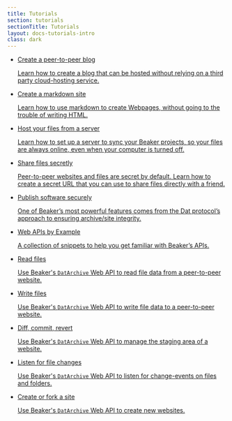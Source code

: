 ```yaml
---
title: Tutorials
section: tutorials
sectionTitle: Tutorials
layout: docs-tutorials-intro
class: dark
---
```


<div class="tutorials callout">
  <ul class="tutorials-list">
    <li class="tutorial">
      <a href="/docs/tutorials/create-a-blog.html">
        <div class="heading">
          <i class="purple fa fa-pencil"></i>
          <span>Create a peer-to-peer blog</span>
        </div>
        <p>
          Learn how to create a blog that can be hosted without relying on a third party cloud-hosting service.
        </p>
      </a>
    </li>
    <li class="tutorial">
      <a href="/docs/tutorials/create-a-markdown-site.html">
        <div class="heading">
          <i class="purple fa fa-pencil"></i>
          <span>Create a markdown site</span>
        </div>
        <p>
          Learn how to use markdown to create Webpages, without going to the trouble of writing HTML.
        </p>
      </a>
    </li>
    <li class="tutorial">
      <a href="/docs/tutorials/host-outside-of-beaker.html">
        <div class="heading">
          <i class="orange fa fa-terminal"></i>
          <span>Host your files from a server</span>
        </div>
        <p>
          Learn how to set up a server to sync your Beaker projects, so your files are always online, even when your computer is turned off.
        </p>
      </a>
    </li>
    <li class="tutorial">
      <a href="/docs/tutorials/share-files-secretly.html">
        <div class="heading">
          <i class="green fa fa-link"></i>
          <span>Share files secretly</span>
        </div>
        <p>
          Peer-to-peer websites and files are secret by default. Learn how to create a secret URL that you can use to share files directly with a friend.
        </p>
      </a>
    </li>
    <li class="tutorial">
      <a href="/docs/tutorials/publish-software-securely.html">
        <div class="heading">
          <i class="green fa fa-link"></i>
          <span>Publish software securely</span>
        </div>
        <p>
          One of Beaker’s most powerful features comes from the Dat protocol’s approach to ensuring archive/site integrity.
        </p>
      </a>
    </li>
    <li class="tutorial">
      <a href="/docs/apis/by-example.html">
        <div class="heading">
          <i class="teal fa fa-code"></i>
          <span>Web APIs by Example</span>
        </div>
        <p>
          A collection of snippets to help you get familiar with Beaker’s APIs.
        </p>
      </a>
    </li>
    <li class="tutorial">
      <a href="/docs/tutorials/read-site-files.html">
        <div class="heading">
          <i class="teal fa fa-code"></i>
          <span>Read files</span>
        </div>
        <p>
          Use Beaker's <code>DatArchive</code> Web API to read file data from a peer-to-peer website.
        </p>
      </a>
    </li>
    <li class="tutorial">
      <a href="/docs/tutorials/write-site-files.html">
        <div class="heading">
          <i class="teal fa fa-code"></i>
          <span>Write files</span>
        </div>
        <p>
          Use Beaker's <code>DatArchive</code> Web API to write file data to a peer-to-peer website.
        </p>
      </a>
    </li>
    <li class="tutorial">
      <a href="/docs/tutorials/diff-commit-revert.html">
        <div class="heading">
          <i class="teal fa fa-code"></i>
          <span>Diff, commit, revert</span>
        </div>
        <p>
          Use Beaker's <code>DatArchive</code> Web API to manage the staging area of a website.
        </p>
      </a>
    </li>
    <li class="tutorial">
      <a href="/docs/tutorials/listen-for-file-changes.html">
        <div class="heading">
          <i class="teal fa fa-code"></i>
          <span>Listen for file changes</span>
        </div>
        <p>
          Use Beaker's <code>DatArchive</code> Web API to listen for change-events on files and folders.
        </p>
      </a>
    </li>
    <li class="tutorial">
      <a href="/docs/tutorials/create-or-fork-a-site.html">
        <div class="heading">
          <i class="teal fa fa-code"></i>
          <span>Create or fork a site</span>
        </div>
        <p>
          Use Beaker's <code>DatArchive</code> Web API to create new websites.
        </p>
      </a>
    </li>
  </ul>
</div>